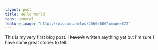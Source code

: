 ```yaml
---
layout: post
title: Hello World
tags: general
feature_image: "https://picsum.photos/2560/600?image=872"
---
```


This is my very first blog post. I ~~haven't~~ written anything yet but I'm sure I have some great stories to tell.
